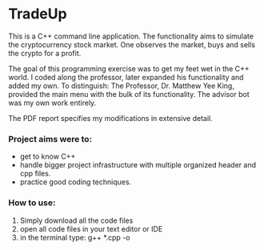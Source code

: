 # TradeUp

This is a C++ command line application. The functionality aims to simulate the cryptocurrency stock market. One observes the market, buys and sells the crypto for a profit. 

The goal of this programming exercise was to get my feet wet in the C++ world. I coded along the professor, later expanded his functionality and added my own. 
To distinguish: The Professor, Dr. Matthew Yee King, provided the main menu with the bulk of its functionality. The advisor bot was my own work entirely. 

The PDF report specifies my modifications in extensive detail.


### Project aims were to: 
- get to know C++
- handle bigger project infrastructure with multiple organized header and cpp files.
- practice good coding techniques.


### How to use: 
1. Simply download all the code files
2. open all code files in your text editor or IDE
3. in the terminal type: 
   g++ *.cpp -o <exe-name>
